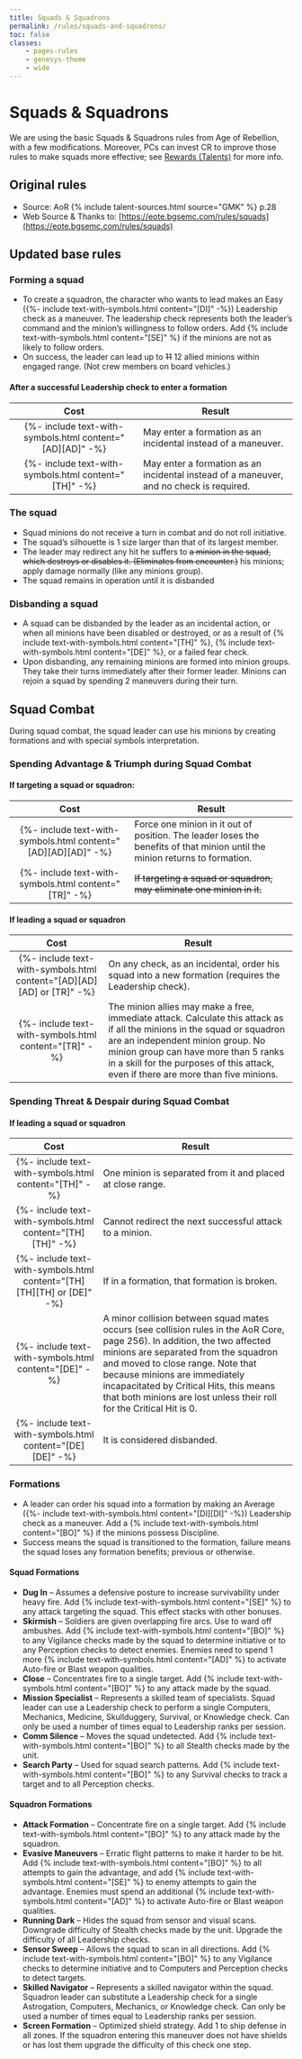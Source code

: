 ```yaml
---
title: Squads & Squadrons
permalink: /rules/squads-and-squadrons/
toc: false
classes:
    - pages-rules
    - genesys-theme
    - wide
---
```


# Squads & Squadrons

We are using the basic Squads & Squadrons rules from Age of Rebellion, with a few modifications.
Moreover, PCs can invest CR to improve those rules to make squads more effective; see [Rewards (Talents)](/rules/ranks-and-rewards/talents) for more info.

## Original rules

-   Source: AoR {% include talent-sources.html source="GMK" %} p.28
-   Web Source & Thanks to: [https://eote.bgsemc.com/rules/squads](https://eote.bgsemc.com/rules/squads)

## Updated base rules

### Forming a squad

-   To create a squadron, the character who wants to lead makes an Easy ({%- include text-with-symbols.html content="[DI]" -%}) Leadership check as a maneuver. The leadership check represents both the leader’s command and the minion’s willingness to follow orders. Add {% include text-with-symbols.html content="[SE]" %} if the minions are not as likely to follow orders.
-   On success, the leader can lead up to ~~11~~ 12 allied minions within engaged range. (Not crew members on board vehicles.)

#### After a successful Leadership check to enter a formation

|                           Cost                            | Result                                                                                  |
| :-------------------------------------------------------: | --------------------------------------------------------------------------------------- |
| {%- include text-with-symbols.html content="[AD][AD]" -%} | May enter a formation as an incidental instead of a maneuver.                           |
|   {%- include text-with-symbols.html content="[TH]" -%}   | May enter a formation as an incidental instead of a maneuver, and no check is required. |

### The squad

-   Squad minions do not receive a turn in combat and do not roll initiative.
-   The squad’s silhouette is 1 size larger than that of its largest member.
-   The leader may redirect any hit he suffers to ~~a minion in the squad, which destroys or disables it. (Eliminates from encounter.)~~ his minions; apply damage normally (like any minions group).
-   The squad remains in operation until it is disbanded

### Disbanding a squad

-   A squad can be disbanded by the leader as an incidental action, or when all minions have been disabled or destroyed, or as a result of {% include text-with-symbols.html content="[TH]" %}, {% include text-with-symbols.html content="[DE]" %}, or a failed fear check.
-   Upon disbanding, any remaining minions are formed into minion groups. They take their turns immediately after their former leader. Minions can rejoin a squad by spending 2 maneuvers during their turn.

## Squad Combat

During squad combat, the squad leader can use his minions by creating formations and with special symbols interpretation.

### Spending Advantage & Triumph during Squad Combat

#### If targeting a squad or squadron:

|                             Cost                              | Result                                                                                                                      |
| :-----------------------------------------------------------: | --------------------------------------------------------------------------------------------------------------------------- |
| {%- include text-with-symbols.html content="[AD][AD][AD]" -%} | Force one minion in it out of position. The leader loses the benefits of that minion until the minion returns to formation. |
|     {%- include text-with-symbols.html content="[TR]" -%}     | ~~If targeting a squad or squadron, may eliminate one minion in it.~~                                                       |

#### If leading a squad or squadron

|                                 Cost                                  | Result                                                                                                                                                                                                                                                                                      |
| :-------------------------------------------------------------------: | ------------------------------------------------------------------------------------------------------------------------------------------------------------------------------------------------------------------------------------------------------------------------------------------- |
| {%- include text-with-symbols.html content="[AD][AD][AD] or [TR]" -%} | On any check, as an incidental, order his squad into a new formation (requires the Leadership check).                                                                                                                                                                                       |
|         {%- include text-with-symbols.html content="[TR]" -%}         | The minion allies may make a free, immediate attack. Calculate this attack as if all the minions in the squad or squadron are an independent minion group. No minion group can have more than 5 ranks in a skill for the purposes of this attack, even if there are more than five minions. |

### Spending Threat & Despair during Squad Combat

#### If leading a squad or squadron

|                                 Cost                                  | Result                                                                                                                                                                                                                                                                                                                                                     |
| :-------------------------------------------------------------------: | ---------------------------------------------------------------------------------------------------------------------------------------------------------------------------------------------------------------------------------------------------------------------------------------------------------------------------------------------------------- |
|         {%- include text-with-symbols.html content="[TH]" -%}         | One minion is separated from it and placed at close range.                                                                                                                                                                                                                                                                                                 |
|       {%- include text-with-symbols.html content="[TH][TH]" -%}       | Cannot redirect the next successful attack to a minion.                                                                                                                                                                                                                                                                                                    |
| {%- include text-with-symbols.html content="[TH][TH][TH] or [DE]" -%} | If in a formation, that formation is broken.                                                                                                                                                                                                                                                                                                               |
|         {%- include text-with-symbols.html content="[DE]" -%}         | A minor collision between squad mates occurs (see collision rules in the AoR Core, page 256). In addition, the two affected minions are separated from the squadron and moved to close range. Note that because minions are immediately incapacitated by Critical Hits, this means that both minions are lost unless their roll for the Critical Hit is 0. |
|       {%- include text-with-symbols.html content="[DE][DE]" -%}       | It is considered disbanded.                                                                                                                                                                                                                                                                                                                                |

### Formations

-   A leader can order his squad into a formation by making an Average ({%- include text-with-symbols.html content="[DI][DI]" -%}) Leadership check as a maneuver. Add a {% include text-with-symbols.html content="[BO]" %} if the minions possess Discipline.
-   Success means the squad is transitioned to the formation, failure means the squad loses any formation benefits; previous or otherwise.

#### Squad Formations

-   **Dug In** – Assumes a defensive posture to increase survivability under heavy fire. Add {% include text-with-symbols.html content="[SE]" %} to any attack targeting the squad. This effect stacks with other bonuses.
-   **Skirmish** – Soldiers are given overlapping fire arcs. Use to ward off ambushes. Add {% include text-with-symbols.html content="[BO]" %} to any Vigilance checks made by the squad to determine initiative or to any Perception checks to detect enemies. Enemies need to spend 1 more {% include text-with-symbols.html content="[AD]" %} to activate Auto-fire or Blast weapon qualities.
-   **Close** – Concentrates fire to a single target. Add {% include text-with-symbols.html content="[BO]" %} to any attack made by the squad.
-   **Mission Specialist** – Represents a skilled team of specialists. Squad leader can use a Leadership check to perform a single Computers, Mechanics, Medicine, Skullduggery, Survival, or Knowledge check. Can only be used a number of times equal to Leadership ranks per session.
-   **Comm Silence** – Moves the squad undetected. Add {% include text-with-symbols.html content="[BO]" %} to all Stealth checks made by the unit.
-   **Search Party** – Used for squad search patterns. Add {% include text-with-symbols.html content="[BO]" %} to any Survival checks to track a target and to all Perception checks.

#### Squadron Formations

-   **Attack Formation** – Concentrate fire on a single target. Add {% include text-with-symbols.html content="[BO]" %} to any attack made by the squadron.
-   **Evasive Maneuvers** – Erratic flight patterns to make it harder to be hit. Add {% include text-with-symbols.html content="[BO]" %} to all attempts to gain the advantage, and add {% include text-with-symbols.html content="[SE]" %} to enemy attempts to gain the advantage. Enemies must spend an additional {% include text-with-symbols.html content="[AD]" %} to activate Auto-fire or Blast weapon qualities.
-   **Running Dark** – Hides the squad from sensor and visual scans. Downgrade difficulty of Stealth checks made by the unit. Upgrade the difficulty of all Leadership checks.
-   **Sensor Sweep** – Allows the squad to scan in all directions. Add {% include text-with-symbols.html content="[BO]" %} to any Vigilance checks to determine initiative and to Computers and Perception checks to detect targets.
-   **Skilled Navigator** – Represents a skilled navigator within the squad. Squadron leader can substitute a Leadership check for a single Astrogation, Computers, Mechanics, or Knowledge check. Can only be used a number of times equal to Leadership ranks per session.
-   **Screen Formation** – Optimized shield strategy. Add 1 to ship defense in all zones. If the squadron entering this maneuver does not have shields or has lost them upgrade the difficulty of this check one step.
